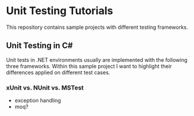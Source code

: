 # Unit Testing Tutorials

This repository contains sample projects with different testing frameworks.

## Unit Testing in C#

Unit tests in .NET environments usually are implemented with the following three frameworks. Within this sample project I want to highlight their differences applied on different test cases.

### xUnit vs. NUnit vs. MSTest
 * exception handling
 * moq?
